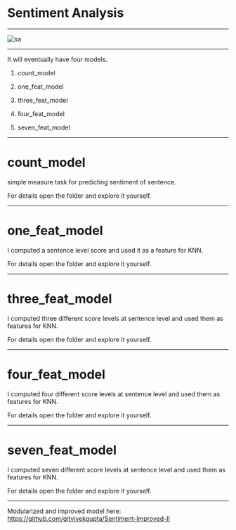 # Sentiment Analysis

------------------------------------------------------------------------------------------------------------------------------

![sa](https://user-images.githubusercontent.com/17769945/54867871-750c5680-4dab-11e9-84a8-ea8fae5adba7.png)

------------------------------------------------------------------------------------------------------------------------------

It will eventually have four models.

1. count_model

2. one_feat_model

3. three_feat_model

4. four_feat_model

5. seven_feat_model

------------------------------------------------------------------------------------------

# count_model

simple measure task for predicting sentiment of sentence.

For details open the folder and explore it yourself.

------------------------------------------------------------------------------------------

# one_feat_model

I computed a sentence level score and used it as a feature for KNN.

For details open the folder and explore it yourself.

------------------------------------------------------------------------------------------------------------

# three_feat_model

I computed three different score levels at sentence level and used them as features for KNN.

For details open the folder and explore it yourself.

------------------------------------------------------------------------------------------------------------

# four_feat_model

I computed four different score levels at sentence level and used them as features for KNN.

For details open the folder and explore it yourself.

------------------------------------------------------------------------------------------------------------

# seven_feat_model

I computed seven different score levels at sentence level and used them as features for KNN.

For details open the folder and explore it yourself.

------------------------------------------------------------------------------------------------------------




Modularized and improved model here: https://github.com/gitvivekgupta/Sentiment-Improved-II
